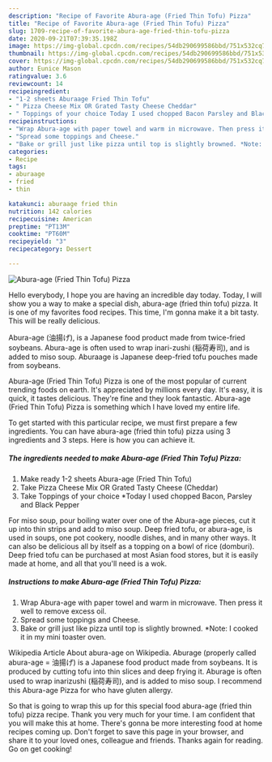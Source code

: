 ```yaml
---
description: "Recipe of Favorite Abura-age (Fried Thin Tofu) Pizza"
title: "Recipe of Favorite Abura-age (Fried Thin Tofu) Pizza"
slug: 1709-recipe-of-favorite-abura-age-fried-thin-tofu-pizza
date: 2020-09-21T07:39:35.198Z
image: https://img-global.cpcdn.com/recipes/54db290699586bbd/751x532cq70/abura-age-fried-thin-tofu-pizza-recipe-main-photo.jpg
thumbnail: https://img-global.cpcdn.com/recipes/54db290699586bbd/751x532cq70/abura-age-fried-thin-tofu-pizza-recipe-main-photo.jpg
cover: https://img-global.cpcdn.com/recipes/54db290699586bbd/751x532cq70/abura-age-fried-thin-tofu-pizza-recipe-main-photo.jpg
author: Eunice Mason
ratingvalue: 3.6
reviewcount: 14
recipeingredient:
- "1-2 sheets Aburaage Fried Thin Tofu"
- " Pizza Cheese Mix OR Grated Tasty Cheese Cheddar"
- " Toppings of your choice Today I used chopped Bacon Parsley and Black Pepper"
recipeinstructions:
- "Wrap Abura-age with paper towel and warm in microwave. Then press it well to remove excess oil."
- "Spread some toppings and Cheese."
- "Bake or grill just like pizza until top is slightly browned. *Note: I cooked it in my mini toaster oven."
categories:
- Recipe
tags:
- aburaage
- fried
- thin

katakunci: aburaage fried thin 
nutrition: 142 calories
recipecuisine: American
preptime: "PT13M"
cooktime: "PT60M"
recipeyield: "3"
recipecategory: Dessert

---
```



![Abura-age (Fried Thin Tofu) Pizza](https://img-global.cpcdn.com/recipes/54db290699586bbd/751x532cq70/abura-age-fried-thin-tofu-pizza-recipe-main-photo.jpg)

Hello everybody, I hope you are having an incredible day today. Today, I will show you a way to make a special dish, abura-age (fried thin tofu) pizza. It is one of my favorites food recipes. This time, I'm gonna make it a bit tasty. This will be really delicious.

Abura-age (油揚げ), is a Japanese food product made from twice-fried soybeans. Abura-age is often used to wrap inari-zushi (稲荷寿司), and is added to miso soup. Aburaage is Japanese deep-fried tofu pouches made from soybeans.

Abura-age (Fried Thin Tofu) Pizza is one of the most popular of current trending foods on earth. It's appreciated by millions every day. It's easy, it is quick, it tastes delicious. They're fine and they look fantastic. Abura-age (Fried Thin Tofu) Pizza is something which I have loved my entire life.


To get started with this particular recipe, we must first prepare a few ingredients. You can have abura-age (fried thin tofu) pizza using 3 ingredients and 3 steps. Here is how you can achieve it.

<!--inarticleads1-->

##### The ingredients needed to make Abura-age (Fried Thin Tofu) Pizza:

1. Make ready 1-2 sheets Abura-age (Fried Thin Tofu)
1. Take  Pizza Cheese Mix OR Grated Tasty Cheese (Cheddar)
1. Take  Toppings of your choice *Today I used chopped Bacon, Parsley and Black Pepper


For miso soup, pour boiling water over one of the Abura-age pieces, cut it up into thin strips and add to miso soup. Deep fried tofu, or abura-age, is used in soups, one pot cookery, noodle dishes, and in many other ways. It can also be delicious all by itself as a topping on a bowl of rice (domburi). Deep fried tofu can be purchased at most Asian food stores, but it is easily made at home, and all that you&#39;ll need is a wok. 

<!--inarticleads2-->

##### Instructions to make Abura-age (Fried Thin Tofu) Pizza:

1. Wrap Abura-age with paper towel and warm in microwave. Then press it well to remove excess oil.
1. Spread some toppings and Cheese.
1. Bake or grill just like pizza until top is slightly browned. *Note: I cooked it in my mini toaster oven.


Wikipedia Article About abura-age on Wikipedia. Aburage (properly called abura-age = 油揚げ) is a Japanese food product made from soybeans. It is produced by cutting tofu into thin slices and deep frying it. Aburage is often used to wrap inarizushi (稲荷寿司), and is added to miso soup. I recommend this Abura-age Pizza for who have gluten allergy. 

So that is going to wrap this up for this special food abura-age (fried thin tofu) pizza recipe. Thank you very much for your time. I am confident that you will make this at home. There's gonna be more interesting food at home recipes coming up. Don't forget to save this page in your browser, and share it to your loved ones, colleague and friends. Thanks again for reading. Go on get cooking!
